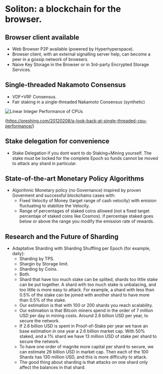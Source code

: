 # Soliton: a blockchain for the browser.

## Browser client available

* Web Browser P2P available (powered by Hyperhyperspace).
* Browser client, with an external signalling server help, can become a peer in a gossip network of browsers.
* Naive Key Storage in the Browser or in 3rd-party Encrypted Storage Services.

## Single-threaded Nakamoto Consensus

- VDF+VRF Consensus.
- Fair staking in a single-threaded Nakamoto Consensus (synthetic)

![Linear Integer Performance of CPUs](https://preshing.com/images/integer-perf.png)

(https://preshing.com/20120208/a-look-back-at-single-threaded-cpu-performance/)


## Stake delegation for convenience

- Stake Delegation if you dont want to do Staking+Mining yourself. The stake must be locked for the complete Epoch so funds cannot be moved to attack any shard in particular.

## State-of-the-art Monetary Policy Algorithms

- Algorihmic Monetary policy (no Governance) inspired by proven Goverment and successful blockchains cases with:
  * Fixed Velocity of Money (target range of cash velocity) with emision fluctuating to stabilize the Velocity.
  * Range of percentages of staked coins allowed (not a fixed target percentaje of staked coins like Cosmos). if percentaje staked goes below or above the range you modify the emission rate of rewards.

## Research and the Future of Sharding

- Adaptative Sharding with Sharding Shuffling per Epoch (for example, daily):
  * Sharding by TPS.
  * Shargin by Storage limit.
  * Sharding by Coins.
  * Both.
  * Shard that have too much stake can be splited, shards too little stake can be put together. A shard with too much stake is unbalacing, and too little is more easy to attack. For example, a shard with less than 0.5% of the stake can be joined with another shard to have more than 0.5% of the stake.
  * Our estimation is that with 100 or 200 shards you reach scalability.
  * Our estimation is that Bitcoin miners spend in the order of 7 million USD per day in mining costs. Around 2.6 billion USD per year, to secure the network.
  * If 2.6 billion USD is spent in Proof-of-Stake per year we have an base estimation in one year a 2.6 billion market cap. With 50% staked, and a 1% shard we have 13 million USD of stake per shard to secure the network.
  * To have one order of magnite more capital per shard to secure, we can estimate 26 billion USD in market cap. Then each of the 100 Shards has 130 million USD, and this is more difficulty to attack.
  * The good thing about sharding is that attacks on one shard only affect the balances in that shard.



